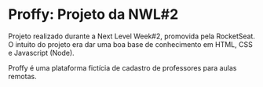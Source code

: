 # Proffy: Projeto da NWL#2
Projeto realizado durante a Next Level Week#2, promovida pela RocketSeat.
O intuito do projeto era dar uma boa base de conhecimento em HTML, CSS e Javascript (Node).

Proffy é uma plataforma fictícia de cadastro de professores para aulas remotas.

